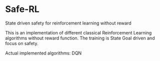 # Safe-RL
State driven safety for reinforcement learning without reward

This is an implementation of different classical Reinforcement Learning algorithms without reward function. The training is State Goal driven and focus on safety.

Actual implemented algorithms:
DQN
